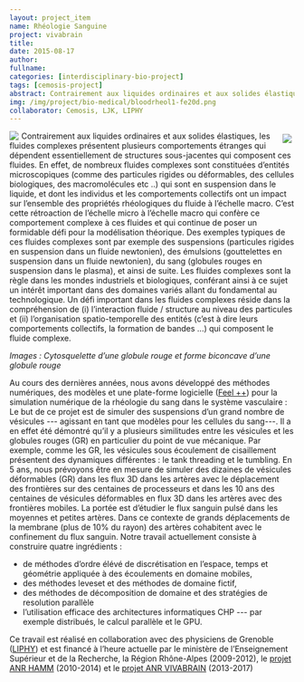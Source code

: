 ```yaml
---
layout: project_item
name: Rhéologie Sanguine
project: vivabrain
title:
date: 2015-08-17
author:
fullname:
categories: [interdisciplinary-bio-project]
tags: [cemosis-project]
abstract: Contrairement aux liquides ordinaires et aux solides élastiques, les fluides complexes présentent plusieurs comportements étranges qui dépendent essentiellement de structures sous-jacentes qui composent ces fluides.
img: /img/project/bio-medical/bloodrheol1-fe20d.png
collaborator: Cemosis, LJK, LIPHY
---
```


<img src="/img/project/bio-medical/bloodrheol2-3d963.png" style="display:inline;float:left;margin: 0px 5px 0px 0px">
<img src="/img/project/bio-medical/bloodrheol1-fe20d.png" style="display:inline;float: right;margin: 5px 5px 0px 0px;">
Contrairement aux liquides ordinaires et aux solides élastiques, les fluides complexes présentent plusieurs comportements étranges qui dépendent essentiellement de structures sous-jacentes qui composent ces fluides. En effet, de nombreux fluides complexes sont constituées d’entités microscopiques (comme des particules rigides ou déformables, des cellules biologiques, des macromolécules etc ..) qui sont en suspension dans le liquide, et dont les individus et les comportements collectifs ont un impact sur l’ensemble des propriétés rhéologiques du fluide à l’échelle macro. C’est cette rétroaction de l’échelle micro à l’échelle macro qui confère ce comportement complexe à ces fluides et qui continue de poser un formidable défi pour la modélisation théorique. Des exemples typiques de ces fluides complexes sont par exemple des suspensions (particules rigides en suspension dans un fluide newtonien), des émulsions (gouttelettes en suspension dans un fluide newtonien), du sang (globules rouges en suspension dans le plasma), et ainsi de suite. Les fluides complexes sont la règle dans les mondes industriels et biologiques, conférant ainsi à ce sujet un intérêt important dans des domaines variés allant du fondamental au technologique.
Un défi important dans les fluides complexes réside dans la compréhension de (i) l’interaction fluide / structure au niveau des particules et (ii) l’organisation spatio-temporelle des entités (c’est à dire leurs comportements collectifs, la formation de bandes ...) qui composent le fluide complexe.
<div style="clear:both"></div>

<i>Images : Cytosquelette d’une globule rouge et forme biconcave d’une globule rouge</i>

Au cours des dernières années, nous avons développé des méthodes numériques, des modèles et une plate-forme logicielle ([Feel ++](http://www.feelpp.org/)) pour la simulation numérique de la rhéologie du sang dans le système vasculaire : Le but de ce projet est de simuler des suspensions d’un grand nombre de vésicules --- agissant en tant que modèles pour les cellules du sang---. Il a en effet été démontré qu’il y a plusieurs similitudes entre les vésicules et les globules rouges (GR) en particulier du point de vue mécanique. Par exemple, comme les GR, les vésicules sous écoulement de cisaillement présentent des dynamiques différentes : le tank threading et le tumbling. En 5 ans, nous prévoyons être en mesure de simuler des dizaines de vésicules déformables (GR) dans les flux 3D dans les artères avec le déplacement des frontières sur des centaines de processeurs et dans les 10 ans des centaines de vésicules déformables en flux 3D dans les artères avec des frontières mobiles. La portée est d’étudier le flux sanguin pulsé dans les moyennes et petites artères. Dans ce contexte de grands déplacements de la membrane (plus de 10% du rayon) des artères cohabitent avec le confinement du flux sanguin. Notre travail actuellement consiste à construire quatre ingrédients :

- de méthodes d’ordre élévé de discrétisation en l’espace, temps et géométrie appliquée à des écoulements en domaine mobiles,
- des méthodes leveset et des méthodes de domaine fictif,
- des méthodes de décomposition de domaine et des stratégies de resolution parallèle
- l’utilisation efficace des architectures informatiques CHP --- par exemple distribués, le calcul parallèle et le GPU.

Ce travail est réalisé en collaboration avec des physiciens de Grenoble ([LIPHY](http://www-lsp.ujf-grenoble.fr/)) et est financé à l’heure actuelle par le ministère de l’Enseignement Supérieur et de la Recherche, la Région Rhône-Alpes (2009-2012), le [projet ANR HAMM](http://www.google.fr/url?sa=t&rct=j&q=anr%20hamm&source=web&cd=1&ved=0CB8QFjAA&url=http%3A%2F%2Fwww.agence-nationale-recherche.fr%2Ffileadmin%2Fuser_upload%2Fdocuments%2Faap%2F2010%2Ffinance%2Fcosinus-financement-2010.pdf&ei=WwXBTobnFo7DtAbgoaXKAw&usg=AFQjCNFjhu0rneo7Zo0Zvuwcxecmr5zDgA) (2010-2014) et le [projet ANR VIVABRAIN](http://icube-vivabrain.unistra.fr/) (2013-2017)
